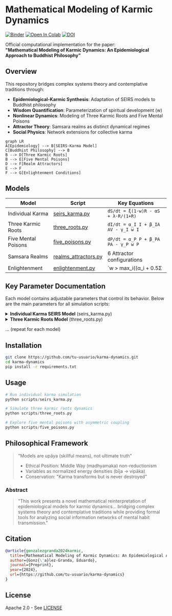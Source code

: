 # Mathematical Modeling of Karmic Dynamics

[![Binder](https://mybinder.org/badge_logo.svg)](https://mybinder.org/v2/gh/tu-usuario/karma-dynamics/main)
[![Open In Colab](https://colab.research.google.com/assets/colab-badge.svg)](https://colab.research.google.com/github/tu-usuario/karma-dynamics)
[![DOI](https://zenodo.org/badge/DOI/10.5281/zenodo.15615660.svg)](https://doi.org/10.5281/zenodo.15615660)

Official computational implementation for the paper:  
**"Mathematical Modeling of Karmic Dynamics: An Epidemiological Approach to Buddhist Philosophy"**

## Overview
This repository bridges complex systems theory and contemplative traditions through:
- **Epidemiological-Karmic Synthesis**: Adaptation of SEIRS models to Buddhist philosophy
- **Wisdom Quantification**: Parameterization of spiritual development (w)
- **Nonlinear Dynamics**: Modeling of Three Karmic Roots and Five Mental Poisons
- **Attractor Theory**: Samsara realms as distinct dynamical regimes
- **Social Physics**: Network extensions for collective karma

```mermaid
graph LR
A[Epidemiology] --> B[SEIRS-Karma Model]
C[Buddhist Philosophy] --> B
B --> D[Three Karmic Roots]
B --> E[Five Mental Poisons]
D --> F[Realm Attractors]
E --> F
F --> G[Enlightenment Conditions]
```

## Models
| Model | Script | Key Equations |
|-------|--------|--------------|
| Individual Karma | [seirs_karma.py](scripts/seirs_karma.py) | `dS/dt = ξ(1-w)R - αS + λ·R/(1+R)` |
| Three Karmic Roots | [three_roots.py](scripts/three_roots.py) | `dI/dt = α_I I + β_IA AV - γ_I w I` |
| Five Mental Poisons | [five_poisons.py](scripts/five_poisons.py) | `dP/dt = α_P P + β_PA PA - γ_P w P` |
| Samsara Realms | [realms_attractors.py](scripts/realms_attractors.py) | 6 Attractor configurations |
| Enlightenment | [enlightenment.py](scripts/enlightenment.py) | `w > max_i((α_i + 0.5Σ|β_ij|)/γ_i)` |
## Key Parameter Documentation

Each model contains adjustable parameters that control its behavior. Below are the main parameters for all simulation scripts:

<details>
<summary><b>Individual Karma SEIRS Model</b> (seirs_karma.py)</summary>

| Parameter | Description | Typical Range | Unit | Equation |
|-----------|-------------|--------------|------|----------|
| `alpha` | Latent karma activation rate | [0.1, 0.5] | 1/time | `dS/dt = ... - αS` |
| ... | ... | ... | ... | ... |

</details>

<details>
<summary><b>Three Karmic Roots Model</b> (three_roots.py)</summary>

| Parameter | Description | Typical Range | Unit | Equation |
|-----------|-------------|--------------|------|----------|
| `alpha_I` | Ignorance auto-reinforcement | [0.1, 0.5] | 1/time | `dI/dt = α_I I + ...` |
| ... | ... | ... | ... | ... |

</details>

... (repeat for each model)
## Installation
```bash
git clone https://github.com/tu-usuario/karma-dynamics.git
cd karma-dynamics
pip install -r requirements.txt
```

## Usage
```python
# Run individual karma simulation
python scripts/seirs_karma.py

# Simulate three karmic roots dynamics
python scripts/three_roots.py

# Explore five mental poisons with asymmetric coupling
python scripts/five_poisons.py
```

## Philosophical Framework
> "Models are upāya (skillful means), not ultimate truth"  
> - Ethical Position: Middle Way (madhyamaka) non-reductionism  
> - Variables as normalized energy densities (bīja → vipāka)  
> - Conservation: "Karma transforms but is never destroyed"

### Abstract
> "This work presents a novel mathematical reinterpretation of epidemiological models for karmic dynamics... bridging complex systems theory and contemplative traditions while providing formal tools for analyzing social information networks of mental habit transmission."

## Citation
```bibtex
@article{gonzalezgranda2024karmic,
  title={Mathematical Modeling of Karmic Dynamics: An Epidemiological Approach to Buddhist Philosophy},
  author={Gonz{\'a}lez-Granda, Eduardo},
  journal={Preprint},
  year={2024},
  url={https://github.com/tu-usuario/karma-dynamics}
}
```

## License
Apache 2.0 - See [LICENSE](LICENSE)
